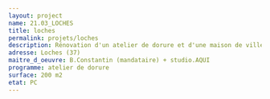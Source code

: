 ```yaml
---
layout: project
name: 21.03_LOCHES
title: loches
permalink: projets/loches
description: Rénovation d'un atelier de dorure et d'une maison de ville
adresse: Loches (37)
maitre_d_oeuvre: B.Constantin (mandataire) + studio.AQUI
programme: atelier de dorure
surface: 200 m2
etat: PC 
---
```

